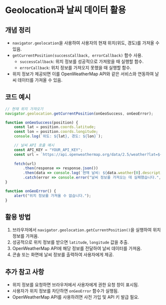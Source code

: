 # Geolocation과 날씨 데이터 활용

## 개념 정리

- `navigator.geolocation`을 사용하여 사용자의 현재 위치(위도, 경도)를 가져올 수 있음.
- `getCurrentPosition(successCallback, errorCallback)` 함수 사용.
  - `successCallback`: 위치 정보를 성공적으로 가져왔을 때 실행할 함수.
  - `errorCallback`: 위치 정보를 가져오지 못했을 때 실행할 함수.
- 위치 정보가 제공되면 이를 OpenWeatherMap API와 같은 서비스와 연동하여 날씨 데이터를 가져올 수 있음.

## 코드 예시

```javascript
// 현재 위치 가져오기
navigator.geolocation.getCurrentPosition(onGeoSuccess, onGeoError);

function onGeoSuccess(position) {
    const lat = position.coords.latitude;
    const lon = position.coords.longitude;
    console.log(`위도: ${lat}, 경도: ${lon}`);

    // 날씨 API 호출 예시
    const API_KEY = "YOUR_API_KEY";
    const url = `https://api.openweathermap.org/data/2.5/weather?lat=${lat}&lon=${lon}&appid=${API_KEY}&units=metric`;
    
    fetch(url)
        .then(response => response.json())
        .then(data => console.log(`현재 날씨: ${data.weather[0].description}, 온도: ${data.main.temp}°C`))
        .catch(error => console.error("날씨 정보를 가져오는 데 실패했습니다.", error));
}

function onGeoError() {
    alert("위치 정보를 가져올 수 없습니다.");
}
```

## 활용 방법

1. 브라우저에서 `navigator.geolocation.getCurrentPosition()`을 실행하여 위치 정보를 가져옴.
2. 성공적으로 위치 정보를 받으면 `latitude`, `longitude` 값을 추출.
3. OpenWeatherMap API에 해당 정보를 전달하여 날씨 데이터를 가져옴.
4. 콘솔 또는 화면에 날씨 정보를 출력하여 사용자에게 제공.

## 추가 참고 사항

- 위치 정보를 요청하면 브라우저에서 사용자에게 권한 요청 창이 표시됨.
- 사용자가 위치 정보를 차단하면 `onGeoError` 함수가 실행됨.
- OpenWeatherMap API를 사용하려면 사전 가입 및 API 키 발급 필요.